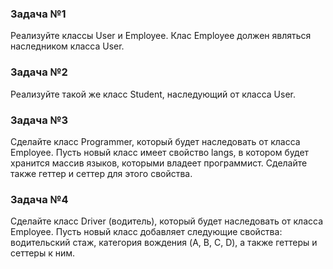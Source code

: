 ### Задача №1
Реализуйте классы User и Employee. Клас Employee должен являться наследником класса User.

### Задача №2
Реализуйте такой же класс Student, наследующий от класса User.

### Задача №3

Сделайте класс Programmer, который будет наследовать от класса Employee. Пусть новый класс имеет свойство langs, в котором будет хранится массив языков, которыми владеет программист. Сделайте также геттер и сеттер для этого свойства.

### Задача №4

Сделайте класс Driver (водитель), который будет наследовать от класса Employee. Пусть новый класс добавляет следующие свойства: водительский стаж, категория вождения (A, B, C, D), а также геттеры и сеттеры к ним.